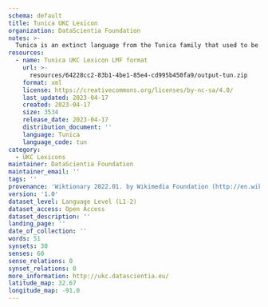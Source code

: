 ```yaml
---
schema: default
title: Tunica UKC Lexicon
organization: DataScientia Foundation
notes: >-
  Tunica is an extinct language from the Tunica family that used to be spoken in North America. The UKC Lexicon of Tunica is represented as a lexico-semantic network. It consists of words, word senses, synsets, as well as sense-level and synset-level relationships
resources:
  - name: Tunica UKC Lexicon LMF format
    url: >-
      resources/64228cc2-83b1-4be1-85e4-cd995b450fa9/output-tun.zip
    format: xml
    license: https://creativecommons.org/licenses/by-nc-sa/4.0/
    last_updated: 2023-04-17
    created: 2023-04-17
    size: 3534
    release_date: 2023-04-17
    distribution_document: ''
    language: Tunica
    language_code: tun
category:
  - UKC Lexicons
maintainer: DataScientia Foundation
maintainer_email: ''
tags: ''
provenance: 'Wiktionary 2022.01. by Wikimedia Foundation (http://en.wiktionary.org); CogNet 2.1 by Khuyagbaatar Batsuren, National University of Mongolia (http://cognet.ukc.disi.unitn.it); Native Languages of the Americas 2021.11. by Laura Redish and Orrin Lewis (http://www.native-languages.org); Princeton WordNet 2.1 by Princeton University (https://wordnet.princeton.edu)'
version: '1.0'
dataset_level: Language Level (L1-2)
dataset_access: Open Access
dataset_description: ''
landing_page: ''
date_of_collection: ''
words: 51
synsets: 30
senses: 60
sense_relations: 0
synset_relations: 0
more_information: http://ukc.datascientia.eu/
latitude_map: 32.67
longitude_map: -91.0
---
```

